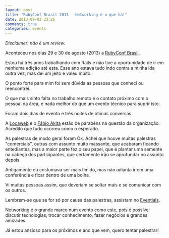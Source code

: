 ```yaml
---
layout: post
title: "RubyConf Brasil 2013 - Networking é o que há!"
date: 2013-09-03 23:26
comments: true
categories: events
---
```


*Disclaimer: não é um review.*

Aconteceu nos dias 29 e 30 de agosto (2013) a [RubyConf Brasil](http://www.rubyconf.com.br/).

Estou há três anos trabalhando com Rails e não tive a oportunidade de ir em nenhuma
edição até esta. Esse ano estava tudo indo contra a minha ida outra vez,
mas dei um jeito e valeu muito.

O ponto forte para mim foi sem dúvida as pessoas que conheci ou reencontrei.

O que mais sinto falta no trabalho remoto é o contato próximo com o pessoal da
área, e nada melhor do que um evento técnico para suprir isto.

Foram dois dias de evento e três noites de ótimas conversas.

A [Locaweb](http://www.locaweb.com.br/) e o [Fábio Akita](http://www.akitaonrails.com/)
estão de parabéns na questão da organização. Acredito que tudo ocorreu como o esperado.

As palestras de modo geral foram Ok. Achei que houve muitas palestras "comerciais",
outras com assunto muito massante, que acabaram ficando entediantes, mas a maior
parte fez o seu papel, que é plantar uma semente na cabeça dos participantes, que
certamente irão se aprofundar no assunto depois.

Antigamente eu costumava ser mais tímido, mas não adianta ir em uma conferência
e ficar dentro de uma bolha.

Vi muitas pessoas assim, que deveriam se soltar mais e se comunicar com os outros.

Lembrem-se que se for só por causa das palestras, assistam no [Eventials](http://www.eventials.com).

Networking é o grande marco num evento como este, pois é possível discutir tecnologias, trocar conhecimento, fazer negócios e grandes amizades.

Já estou ansioso para os próximos e ano que vem, quero tentar palestrar!
